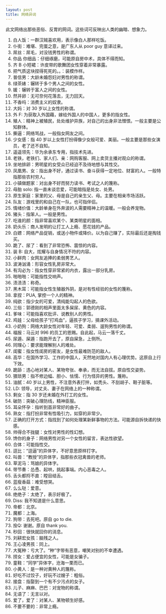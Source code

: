 ```yaml
---
layout: post
title: 网络异词
---
```


此文网络出那些恶俗、反胃的网词。这些词可反映出人类的幽暗、想象力。

1. 白人饭：一群汉贼喜欢用，表示像白人那样吃饭。
2. 仆街：难堪、完蛋之意，是广东人从 poor guy 意译过来。
3. 屌丝：屌毛，对没钱男性的称谓。
4. 你品 你细品：仔细琢磨，可能原自房中术，具体不得而知。
5. 齐 B 小短裙：许皮带的歌舞团女性穿着非常暴露。
6. 把气质这块捏得死死的。。：装模作样。
7. 普信男：大龄未婚怨妇对男性的称谓。
8. 绿茶婊：辗转于多个男人之间的女性。
9. 媛：辗转于富人之间的女性。
1. 然并卵：无可奈何花落去，无力回天。
2. 不香吗：消费主义的奴隶。
3. 大妈：对 30 岁以上女性的称谓。
4. 外 F: 为获取入外国藉，嫁给外国人的中国人，更多的指女性。
5. 殖人：精神上被殖民，处处维护异族，对自己的出身非法憎恨。一般主要是公知群体。
6. 撕逼：网络骂战，一般指女网友之间。
7. 少女感：指 40 岁以上女性打扮得像少女般可爱、美丽。一般主要是那些女演员，老了还不自知。
8. 遥遥领先：华为余承东专用，指技术先进。
9. 老铁，老铁们、家人们、亲：网购客服、网上卖货主播对观众的称谓。
1. 坐地排卵：男明星的女受众已经迫不及待地想与其性交。
2. 凤凰男、女：指出身不好，通过读书、奋斗获得一定地位、财富的人。一般特指那些农村穷人。
3. 小镇做题家：对出身不好而努力读书、考试之人的篾称。
4. 母胎 solo: 指一直未谈恋爱，可能暗指是处女、处男。
5. 原生家庭：家里的父、母是自己的亲生父、母。主要在相亲市场活跃。
6. 队友：游戏里的和自己在一队，也可指伴侣。
7. 情绪价值：大龄单身在外奔波的人需要精神上的温暖。一般会养宠物。
8. 猪头：指笨人。一般是男性。
9. 吃谁的颜：指非常喜欢某个、某类明星的面相。
1. 奶头乐：商人发明的让打工人上瘾、愿花钱的产品。
2. 白嫖：网络产品促销，或送小物件或降价。以为自己赚了，实际最后还是掏钱买。
3. 跪了、尿了：看到了非常恐怖、震惊的内容。
4. 装 B: 自大，炫耀与自身情况不符的内容。
5. 小鲜肉：女网友追捧的柔弱男艺人。
6. 波涛汹涌：形容女性乳房非常大。
7. 有沟必为：指女性穿非常紧的内衣，露出一部分乳房。
7. 啪啪啪：可能指性交响声。
8. 渍渍渍：称奇。
9. 黑木耳：可能指女性生殖器外阴，是对有性经验的女性的篾称。
1. 拿捏：PUA, 掌控一个人的精神。
2. 纯欲：指少女的可爱，清纯能勾起人的色欲。
3. 三俗：郭德刚的相声里面太多屎尿、黄色的内容。
4. 爹味：可能指喜欢批评、说教别人的男性。
5. 鸡娃：父母给孩子“打鸡血”，逼孩子学习，搞课外活动。
6. 小奶狗：网络大龄女性对年轻、可爱、柔弱、遛狗男性的称谓。
7. 福报：马云对 996 的员工的恩赐。自此起，马云一落千丈。
8. 尿遁、屎遁：指跑开去了，原自屎急，上侧所。
9. 同理心：要求能理解别人的难处。
1. 闺蜜：指女性闺房的密友，是女性最难防范的敌人。
2. 高华：在国外学习、工作的中国人，天然地对国内人有心理优势。这原自上行下效。
3. 跪舔：违心地对某人、某物夸张、奉承，而无法自拔。原自性交姿势。
4. 猥琐男：指不修边幅、胆小、怯懦、行为怪异的男性。篾称。
5. 油腻：40 岁以上男性，不注意外表打拌，如秃头、不刮胡子、鞋子脏等。
6. LD: 领导，对丈夫、妻子在网络上的一种称谓。
7. 剩女：指 30 岁还未婚在外打工的女性。
8. 破防：突破心理防线，精神臣服。
9. 耳朵怀孕：指听到首非常好的曲子。
1. 熟女：指打扮非常有性吸引力，如穿的非常少。
2. 正确的打开方式：指找到了如何处理某新鲜事物的方法。可能源自拆快递的快感。
3. 帅得合不拢腿：女性对男性的性幻想。
4. 馋你的身子：网络男性对另一个女性的留言，表达性欲望。
5. 合体：可能指性交。
6. 逗比：“逗逼”的异体字，不好意思原样打字。
7. 叫兽：“教授”的异体字，指那些衣冠禽兽的老师。
8. 草泥马：骂娘的异体字。
9. 带节奏：怂恿、起哄，挑起事端。内心恶毒之人。
1. 舌头都捋不直：瞠目结舌。
2. 蓝瘦香菇：难受想哭。
3. 么么哒：爱意。
4. 绝绝子：太绝了，表示好极了。
5. Diss: 我不知道是什么意思。
6. 帝都：北京。
7. 魔都：上海。
8. 狗带：去死吧。原自 go to die.
9. 拴Q: 谢谢。原自 thank you.
1. 秒回：很快就回你的消息。
2. 刘耕宏女孩：脑残之人。
3. 王心凌男孩：同上。
4. 大冤种：亏大了。“种”字带有恶意，嘲笑对别的不幸遭遇。
5. 捞女：爱占便宜的女性，可能是女骗子。
6. 童鞋：“同学”异体字，沧海一栗而已。
7. 小黄人：是一种对黄种人的篾称。
8. 好吃不过饺子，好玩不过嫂子：粗俗。
9. 接盘：指娶到一个有不少污点的女子。
1. 儿子、麻麻、巴巴：对宠物的称谓。
2. 无语了：无言以对。
3. 爱了，爱了：对某人、某物顿生好感。
4. 不要不要的：非常上瘾。
